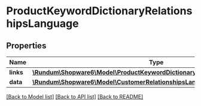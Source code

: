 # ProductKeywordDictionaryRelationshipsLanguage

## Properties
Name | Type | Description | Notes
------------ | ------------- | ------------- | -------------
**links** | [**\Rundum\Shopware6\Model\ProductKeywordDictionaryRelationshipsLanguageLinks**](ProductKeywordDictionaryRelationshipsLanguageLinks.md) |  | [optional] 
**data** | [**\Rundum\Shopware6\Model\CustomerRelationshipsLanguageData**](CustomerRelationshipsLanguageData.md) |  | [optional] 

[[Back to Model list]](../../README.md#documentation-for-models) [[Back to API list]](../../README.md#documentation-for-api-endpoints) [[Back to README]](../../README.md)

